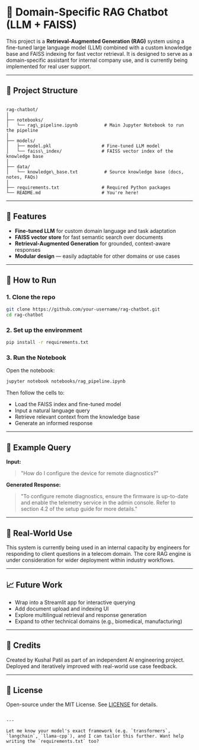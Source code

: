 
# 🧠 Domain-Specific RAG Chatbot (LLM + FAISS)

This project is a **Retrieval-Augmented Generation (RAG)** system using a fine-tuned large language model (LLM) combined with a custom knowledge base and FAISS indexing for fast vector retrieval. It is designed to serve as a domain-specific assistant for internal company use, and is currently being implemented for real user support.

---

## 📂 Project Structure

```

rag-chatbot/
│
├── notebooks/
│   └── rag\_pipeline.ipynb          # Main Jupyter Notebook to run the pipeline
│
├── models/
│   ├── model.pkl                   # Fine-tuned LLM model
│   └── faiss\_index/               # FAISS vector index of the knowledge base
│
├── data/
│   └── knowledge\_base.txt          # Source knowledge base (docs, notes, FAQs)
│
├── requirements.txt                # Required Python packages
└── README.md                       # You're here!

````

---

## 🚀 Features

- **Fine-tuned LLM** for custom domain language and task adaptation  
- **FAISS vector store** for fast semantic search over documents  
- **Retrieval-Augmented Generation** for grounded, context-aware responses  
- **Modular design** — easily adaptable for other domains or use cases

---

## 🔧 How to Run

### 1. Clone the repo

```bash
git clone https://github.com/your-username/rag-chatbot.git
cd rag-chatbot
````

### 2. Set up the environment

```bash
pip install -r requirements.txt
```

### 3. Run the Notebook

Open the notebook:

```bash
jupyter notebook notebooks/rag_pipeline.ipynb
```

Then follow the cells to:

* Load the FAISS index and fine-tuned model
* Input a natural language query
* Retrieve relevant context from the knowledge base
* Generate an informed response

---

## 🧠 Example Query

**Input:**

> "How do I configure the device for remote diagnostics?"

**Generated Response:**

> "To configure remote diagnostics, ensure the firmware is up-to-date and enable the telemetry service in the admin console. Refer to section 4.2 of the setup guide for more details."

---

## 📌 Real-World Use

This system is currently being used in an internal capacity by engineers for responding to client questions in a telecom domain. The core RAG engine is under consideration for wider deployment within industry workflows.

---

## 📈 Future Work

* Wrap into a Streamlit app for interactive querying
* Add document upload and indexing UI
* Explore multilingual retrieval and response generation
* Expand to other technical domains (e.g., biomedical, manufacturing)

---

## 🤝 Credits

Created by Kushal Patil as part of an independent AI engineering project.
Deployed and iteratively improved with real-world use case feedback.

---

## 📜 License

Open-source under the MIT License. See [LICENSE](LICENSE) for details.

```

---

Let me know your model's exact framework (e.g. `transformers`, `langchain`, `llama-cpp`), and I can tailor this further. Want help writing the `requirements.txt` too?
```
